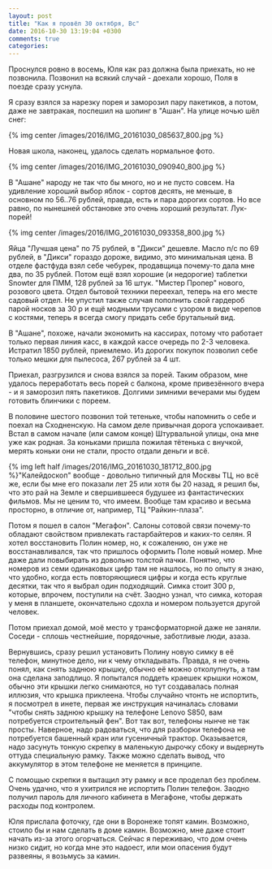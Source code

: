 ```yaml
---
layout: post
title: "Как я провёл 30 октября, Вс"
date: 2016-10-30 13:19:04 +0300
comments: true
categories: 
---
```

Проснулся ровно в восемь, Юля как раз должна была приехать, но не позвонила. Позвонил на всякий случай - доехали хорошо, Поля в поезде сразу уснула. 

Я сразу взялся за нарезку порея и заморозил пару пакетиков, а потом, даже не завтракая, поспешил на шопинг в "Ашан". На улице ночью шёл снег:

{% img center /images/2016/IMG_20161030_085637_800.jpg %}

Новая школа, наконец, удалось сделать нормальное фото.

{% img center /images/2016/IMG_20161030_090940_800.jpg %}

В "Ашане" народу не так что бы много, но и не пусто совсем. На удивление хороший выбор яблок - сортов десять, не меньше, в основном по 56..76 рублей, правда, есть и пара дорогих сортов. Но все равно, по нынешней обстановке это очень хороший результат. Лук-порей!

{% img center /images/2016/IMG_20161030_093358_800.jpg %}

Яйца "Лучшая цена" по 75 рублей, в "Дикси" дешевле. Масло п/с по 69 рублей, в "Дикси" гораздо дороже, видимо, это минимальная цена. В отделе фастфуда взял себе чебурек, продавщица почему-то дала мне два, по 35 рублей. Потом ещё взял хорошие (и недорогие) таблетки Snowter для ПММ, 128 рублей за 16 штук. "Мистер Пропер" нового, розового цвета. Отдел бытовой техники переехал, теперь на его месте садовый отдел. Не упустил также случая пополнить свой гардероб парой носков за 30 р и ещё модными трусами с узором в виде черепов с костями, теперь я всегда смогу придать себе брутальный вид.

В "Ашане", похоже, начали экономить на кассирах, потому что работает только первая линия касс, в каждой кассе очередь по 2-3 человека. Истратил 1850 рублей, приемлемо. Из дорогих покупок позволил себе только мешки для пылесоса, 267 рублей за 4 шт.

Приехал, разгрузился и снова взялся за порей. Таким образом, мне удалось переработать весь порей с балкона, кроме привезённого вчера - и я заморозил пять пакетиков. Долгими зимними вечерами мы будем готовить блинчики с пореем.


В половине шестого позвонил той тетеньке, чтобы напомнить о себе и поехал на Сходненскую. На самом деле привычная дорога успокаивает. Встал в самом начале (или самом конце) Штурвальной улицы, она мне уже как родная. За коньками пришла пожилая тётенька с внучкой, мерять коньки они не стали, просто отдали деньги и всё. 

{% img left half /images/2016/IMG_20161030_181712_800.jpg %}"Калейдоскоп" вообще - довольно типичный для Москвы ТЦ, но всё же, если бы мне его показали лет 25 или хотя бы 20 назад, я решил бы, что это рай на Земле и свершившееся будушее из фантастических фильмов. Мы не ценим то, что имеем. Вообще там красиво и весьма просторно, в отличие от, например, ТЦ "Райкин-плаза".

Потом я пошел в салон "Мегафон". Салоны сотовой связи почему-то обладают свойством привлекать гастарбайтеров и каких-то селян. Я хотел воcстановить Полин номер, но, к сожалению, он уже не восстанавливался, так что пришлось оформить Поле новый номер. Мне даже дали повыбирать из довольно толстой пачки. Понятно, что номеров из семи одинаковых цифр там не нашлось, но по опыту я знаю, что удобно, когда есть повторяющиеся цифры и когда есть круглые десятки, так что я выбрал один подходящий. Симка стоит 300 р, которые, впрочем, поступили на счёт. Заодно узнал, что симка, которая у меня в планшете, окончательно сдохла и номером пользуется другой человек.

Потом приехал домой, моё место у трансформаторной даже не заняли. Соседи - сплошь честнейшие, порядочные, заботливые люди, азаза.

Вернувшись, сразу решил установить Полину новую симку в её телефон, минутное дело, ни к чему откладывать. Правда, я не очень понял, как снять заднюю крышку, обычно её можно отколупнуть, а там она сделана заподлицо. Я попытался поддеть краешек крышки ножом, обычно эти крышки легко снимаются, но тут создавалась полная иллюзия, что крышка приклеена. Чтобы случайно чтонть не испортить, я посмотрел в инете, первая же инструкция начиналась словами "чтобы снять заднюю крышку на телефоне Lenovo S850, вам потребуется строительный фен". Вот так вот, телефоны нынче не так просты. Наверное, надо радоваться, что для разборки телефона не потребуется башенный кран или гусеничный трактор. Оказывается, надо засунуть тонкую скрепку в маленькую дырочку сбоку и выдернуть оттуда специальную рамку. Также можно сделать вывод, что аккумулятор в этом телефоне не меняется в принципе.

С помощью скрепки я вытащил эту рамку и все проделал без проблем. Очень удачно, что я ухитрился не испортить Полин телефон. Заодно получил пароль для личного кабинета в Мегафоне, чтобы держать расходы под контролем.

Юля прислала фоточку, где они в Воронеже топят камин. Возможно, стоило бы и нам сделать в доме камин. Возможно, мне даже стоит начать из-за этого огорчаться. Сейчас я переживаю, что дом очень низко сидит, но когда мне это надоест, или мои опасения будут развеяны, я возьмусь за камин.
